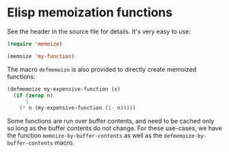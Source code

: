 # Elisp memoization functions

See the header in the source file for details. It's very easy to use:

```cl
(require 'memoize)

(memoize 'my-function)
```

The macro `defmemoize` is also provided to directly create memoized
functions:

```cl
(defmemoize my-expensive-function (x)
  (if (zerop n)
      1
    (* n (my-expensive-function (1- n)))))
```

Some functions are run over buffer contents, and need to be cached
only so long as the buffer contents do not change. For these
use-cases, we have the function `memoize-by-buffer-contents` as well
as the `defmemoize-by-buffer-contents` macro.
